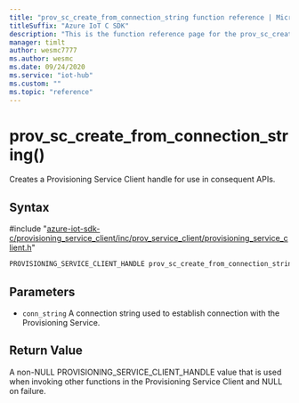 ```yaml
---                             
title: "prov_sc_create_from_connection_string function reference | Microsoft Docs" 
titleSuffix: "Azure IoT C SDK"            
description: "This is the function reference page for the prov_sc_create_from_connection_string() function in the Azure IoT C SDK. This SDK is used with Azure IoT Hub and Azure IoT Hub Device Provisioning Service"            
manager: timlt                 
author: wesmc7777              
ms.author: wesmc               
ms.date: 09/24/2020                    
ms.service: "iot-hub"             
ms.custom: ""                
ms.topic: "reference"        
---                            
```


# prov_sc_create_from_connection_string()

Creates a Provisioning Service Client handle for use in consequent APIs.

## Syntax

\#include "[azure-iot-sdk-c/provisioning_service_client/inc/prov_service_client/provisioning_service_client.h](../provisioning-service-client-h.md)"  
```C
PROVISIONING_SERVICE_CLIENT_HANDLE prov_sc_create_from_connection_string(const char *  conn_string);
```

## Parameters
* `conn_string` A connection string used to establish connection with the Provisioning Service.

## Return Value
A non-NULL PROVISIONING_SERVICE_CLIENT_HANDLE value that is used when invoking other functions in the Provisioning Service Client and NULL on failure.

